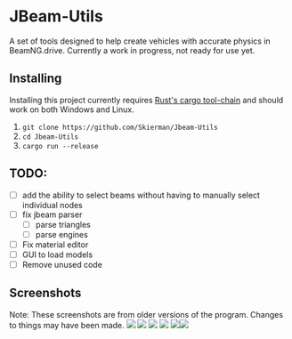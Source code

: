 
# JBeam-Utils
A set of tools designed to help create vehicles with accurate physics in BeamNG.drive. Currently a work in progress, not ready for use yet.

## Installing
Installing this project currently requires [Rust's cargo tool-chain](https://www.rust-lang.org/learn/get-started) and should work on both Windows and Linux.

 1. `git clone https://github.com/Skierman/Jbeam-Utils`
 2. `cd Jbeam-Utils`
 3. `cargo run --release`

## TODO:
 - [ ] add the ability to select beams without having to manually select individual nodes
 - [ ] fix jbeam parser
	 - [ ] parse triangles
	 - [ ] parse engines
- [ ] Fix material editor
- [ ] GUI to load models
- [ ] Remove unused code
## Screenshots
Note: These screenshots are from older versions of the program. Changes to things may have been made.
![](https://cdn.discordapp.com/attachments/714429950765301791/1087391362544050216/image.png)
![](https://cdn.discordapp.com/attachments/714429950765301791/1087391362908966922/image.png)
![](https://cdn.discordapp.com/attachments/714429950765301791/1087391363299024967/image.png)
![](https://cdn.discordapp.com/attachments/714429950765301791/1083595063516479508/image.png)
![](https://cdn.discordapp.com/attachments/714429950765301791/1083595063759732806/image.png)![](https://cdn.discordapp.com/attachments/710083235995975762/1085615521380175952/image.png)
